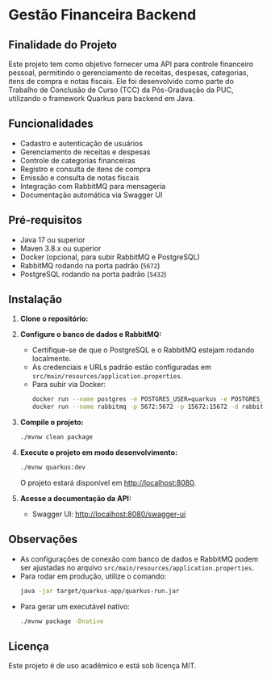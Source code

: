 # Gestão Financeira Backend

## Finalidade do Projeto

Este projeto tem como objetivo fornecer uma API para controle financeiro pessoal, permitindo o gerenciamento de receitas, despesas, categorias, itens de compra e notas fiscais. Ele foi desenvolvido como parte do Trabalho de Conclusão de Curso (TCC) da Pós-Graduação da PUC, utilizando o framework Quarkus para backend em Java.

## Funcionalidades

- Cadastro e autenticação de usuários
- Gerenciamento de receitas e despesas
- Controle de categorias financeiras
- Registro e consulta de itens de compra
- Emissão e consulta de notas fiscais
- Integração com RabbitMQ para mensageria
- Documentação automática via Swagger UI

## Pré-requisitos

- Java 17 ou superior
- Maven 3.8.x ou superior
- Docker (opcional, para subir RabbitMQ e PostgreSQL)
- RabbitMQ rodando na porta padrão (`5672`)
- PostgreSQL rodando na porta padrão (`5432`)

## Instalação

1. **Clone o repositório:**

2. **Configure o banco de dados e RabbitMQ:**
   - Certifique-se de que o PostgreSQL e o RabbitMQ estejam rodando localmente.
   - As credenciais e URLs padrão estão configuradas em `src/main/resources/application.properties`.
   - Para subir via Docker:
     ```bash
     docker run --name postgres -e POSTGRES_USER=quarkus -e POSTGRES_PASSWORD=quarkus -e POSTGRES_DB=gestao_financeira -p 5432:5432 -d postgres:15
     docker run --name rabbitmq -p 5672:5672 -p 15672:15672 -d rabbitmq:management
     ```

3. **Compile o projeto:**
   ```bash
   ./mvnw clean package
   ```

4. **Execute o projeto em modo desenvolvimento:**
   ```bash
   ./mvnw quarkus:dev
   ```
   O projeto estará disponível em [http://localhost:8080](http://localhost:8080).

5. **Acesse a documentação da API:**
   - Swagger UI: [http://localhost:8080/swagger-ui](http://localhost:8080/swagger-ui)

## Observações

- As configurações de conexão com banco de dados e RabbitMQ podem ser ajustadas no arquivo `src/main/resources/application.properties`.
- Para rodar em produção, utilize o comando:
  ```bash
  java -jar target/quarkus-app/quarkus-run.jar
  ```
- Para gerar um executável nativo:
  ```bash
  ./mvnw package -Dnative
  ```

## Licença

Este projeto é de uso acadêmico e está sob licença MIT.
